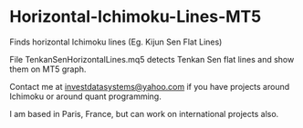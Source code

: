 # Horizontal-Ichimoku-Lines-MT5
Finds horizontal Ichimoku lines (Eg. Kijun Sen Flat Lines)

File TenkanSenHorizontalLines.mq5 detects Tenkan Sen flat lines and show them on MT5 graph.

Contact me at investdatasystems@yahoo.com if you have projects around Ichimoku or around quant programming.

I am based in Paris, France, but can work on international projects also.

